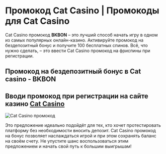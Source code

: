 # Промокод Cat Casino | Промокоды для Cat Casino
Cat Casino промокод **BKBON** – это лучший способ начать игру в одном из самых популярных онлайн-казино. 
Активируйте промокод на бездепозитный бонус и получите 100 бесплатных спинов. Всё, что нужно сделать, – это ввести Cat Casino промокод на фриспины при регистрации.
## Промокод на бездепозитный бонус в Cat casino - BKBON
## Вводи промокод при регистрации на сайте казино [Cat Casino](https://linkcasino.ru/cat)

![Cat Casino промокод](https://github.com/user-attachments/assets/06694cd6-7bc6-401f-b561-0220c31bfc29)

Это предложение идеально подойдёт для тех, кто хочет протестировать платформу без необходимости вносить депозит. 
Cat Casino промокод на бонус позволяет наслаждаться игрой и при этом сохранять баланс на своём счету. 
Не упустите шанс воспользоваться этим предложением и начать свой путь к большим выигрышам!
